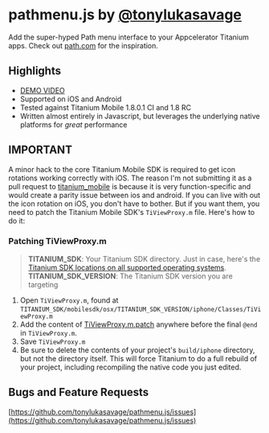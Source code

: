 # pathmenu.js by [@tonylukasavage](http://twitter.com/#!/tonylukasavage)

Add the super-hyped Path menu interface to your Appcelerator Titanium apps. Check out [path.com](http://path.com) for the inspiration.

## Highlights

* [DEMO VIDEO](http://www.youtube.com/watch?v=7UviCrgNFr0)
* Supported on iOS and Android
* Tested against Titanium Mobile 1.8.0.1 CI and 1.8 RC
* Written almost entirely in Javascript, but leverages the underlying native platforms for _great_ performance

## IMPORTANT 

A minor hack to the core Titanium Mobile SDK is required to get icon rotations working correctly with iOS. The reason I'm not submitting it as a pull request to [titanium_mobile](https://github.com/appcelerator/titanium_mobile) is because it is very function-specific and would create a parity issue between ios and android. If you can live with out the icon rotation on iOS, you don't have to bother. But if you want them, you need to patch the Titanium Mobile SDK's `TiViewProxy.m` file. Here's how to do it:

### Patching TiViewProxy.m

> **TITANIUM_SDK**: Your Titanium SDK directory. Just in case, here's the [Titanium SDK locations on all supported operating systems](https://wiki.appcelerator.org/display/guides/Installing+Titanium+SDK+Continuous+Builds#InstallingTitaniumSDKContinuousBuilds-ManualInstall).
> **TITANIUM_SDK_VERSION**: The Titanium SDK version you are targeting

1. Open `TiViewProxy.m`, found at `TITANIUM_SDK/mobilesdk/osx/TITANIUM_SDK_VERSION/iphone/Classes/TiViewProxy.m`
2. Add the content of [TiViewProxy.m.patch](https://github.com/tonylukasavage/pathmenu.js/blob/master/patch/TiViewProxy.m.patch) anywhere before the final `@end` in `TiViewProxy.m`.
3. Save `TiViewProxy.m`
4. Be sure to delete the contents of your project's `build/iphone` directory, but not the directory itself. This will force Titanium to do a full rebuild of your project, including recompiling the native code you just edited.

## Bugs and Feature Requests

[https://github.com/tonylukasavage/pathmenu.js/issues](https://github.com/tonylukasavage/pathmenu.js/issues)